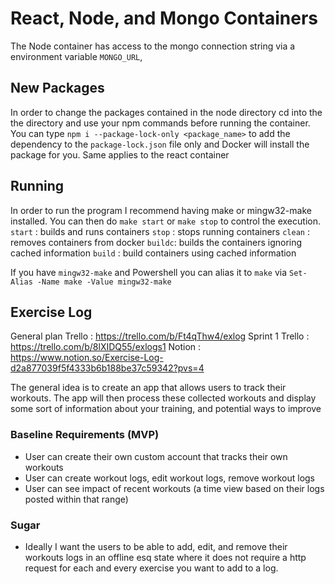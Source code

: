 # React, Node, and Mongo Containers
The Node container has access to the mongo connection string via a environment variable `MONGO_URL`, 


## New Packages
In order to change the packages contained in the node directory cd into the the directory and use your npm commands before running the container.
You can type `npm i --package-lock-only <package_name>` to add the dependency to the `package-lock.json` file only and Docker will install the package for you. Same applies to the react container

## Running
In order to run the program I recommend having make or mingw32-make installed. You can then do `make start` or `make stop` to control the execution. 
`start` : builds and runs containers
`stop`  : stops running containers
`clean` : removes containers from docker
`buildc`: builds the containers ignoring cached information
`build` : build containers using cached information

If you have `mingw32-make` and Powershell you can alias it to `make` via `Set-Alias -Name make -Value mingw32-make`

## Exercise Log
General plan Trello : https://trello.com/b/Ft4qThw4/exlog
Sprint 1 Trello : https://trello.com/b/8lXIDQ55/exlogs1
Notion : https://www.notion.so/Exercise-Log-d2a877039f5f4333b6b188be37c59342?pvs=4

The general idea is to create an app that allows users to track their workouts. The app will then  process these collected workouts and display some sort of information about your training, and potential ways to improve

### Baseline Requirements (MVP)
* User can create their own custom account that tracks their own workouts
* User can create workout logs, edit workout logs, remove workout logs
* User can see impact of recent workouts (a time view based on their logs posted within that range)

### Sugar
* Ideally I want the users to be able to add, edit, and remove their workouts logs in an offline esq state where it does not require a http request for each and every exercise you want to add to a log. 
